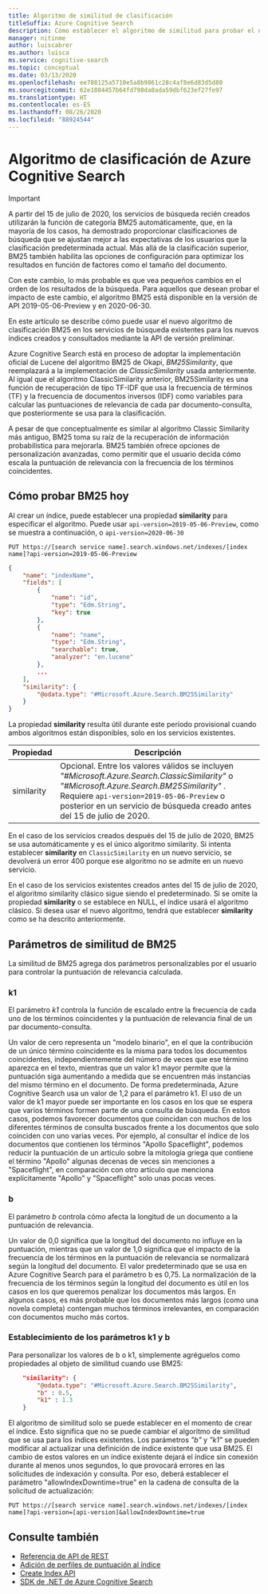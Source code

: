 ```yaml
---
title: Algoritmo de similitud de clasificación
titleSuffix: Azure Cognitive Search
description: Cómo establecer el algoritmo de similitud para probar el nuevo algoritmo de similitud para la clasificación
manager: nitinme
author: luiscabrer
ms.author: luisca
ms.service: cognitive-search
ms.topic: conceptual
ms.date: 03/13/2020
ms.openlocfilehash: ee788125a5710e5a8b9861c28c4af8e6d83d5d80
ms.sourcegitcommit: 62e1884457b64fd798da8ada59dbf623ef27fe97
ms.translationtype: HT
ms.contentlocale: es-ES
ms.lasthandoff: 08/26/2020
ms.locfileid: "88924544"
---
```

# <a name="ranking-algorithm-in-azure-cognitive-search"></a>Algoritmo de clasificación de Azure Cognitive Search

> [!IMPORTANT]
> A partir del 15 de julio de 2020, los servicios de búsqueda recién creados utilizarán la función de categoría BM25 automáticamente, que, en la mayoría de los casos, ha demostrado proporcionar clasificaciones de búsqueda que se ajustan mejor a las expectativas de los usuarios que la clasificación predeterminada actual. Más allá de la clasificación superior, BM25 también habilita las opciones de configuración para optimizar los resultados en función de factores como el tamaño del documento.  
>
> Con este cambio, lo más probable es que vea pequeños cambios en el orden de los resultados de la búsqueda. Para aquellos que desean probar el impacto de este cambio, el algoritmo BM25 está disponible en la versión de API 2019-05-06-Preview y en 2020-06-30.  

En este artículo se describe cómo puede usar el nuevo algoritmo de clasificación BM25 en los servicios de búsqueda existentes para los nuevos índices creados y consultados mediante la API de versión preliminar.

Azure Cognitive Search está en proceso de adoptar la implementación oficial de Lucene del algoritmo BM25 de Okapi, *BM25Similarity*, que reemplazará a la implementación de *ClassicSimilarity* usada anteriormente. Al igual que el algoritmo ClassicSimilarity anterior, BM25Similarity es una función de recuperación de tipo TF-IDF que usa la frecuencia de términos (TF) y la frecuencia de documentos inversos (IDF) como variables para calcular las puntuaciones de relevancia de cada par documento-consulta, que posteriormente se usa para la clasificación. 

A pesar de que conceptualmente es similar al algoritmo Classic Similarity más antiguo, BM25 toma su raíz de la recuperación de información probabilística para mejorarla. BM25 también ofrece opciones de personalización avanzadas, como permitir que el usuario decida cómo escala la puntuación de relevancia con la frecuencia de los términos coincidentes.

## <a name="how-to-test-bm25-today"></a>Cómo probar BM25 hoy

Al crear un índice, puede establecer una propiedad **similarity** para especificar el algoritmo. Puede usar `api-version=2019-05-06-Preview`, como se muestra a continuación, o `api-version=2020-06-30`

```
PUT https://[search service name].search.windows.net/indexes/[index name]?api-version=2019-05-06-Preview
```

```json  
{
    "name": "indexName",
    "fields": [
        {
            "name": "id",
            "type": "Edm.String",
            "key": true
        },
        {
            "name": "name",
            "type": "Edm.String",
            "searchable": true,
            "analyzer": "en.lucene"
        },
        ...
    ],
    "similarity": {
        "@odata.type": "#Microsoft.Azure.Search.BM25Similarity"
    }
}
```

La propiedad **similarity** resulta útil durante este período provisional cuando ambos algoritmos están disponibles, solo en los servicios existentes. 

| Propiedad | Descripción |
|----------|-------------|
| similarity | Opcional. Entre los valores válidos se incluyen *"#Microsoft.Azure.Search.ClassicSimilarity"* o *"#Microsoft.Azure.Search.BM25Similarity"* . <br/> Requiere `api-version=2019-05-06-Preview` o posterior en un servicio de búsqueda creado antes del 15 de julio de 2020. |

En el caso de los servicios creados después del 15 de julio de 2020, BM25 se usa automáticamente y es el único algoritmo similarity. Si intenta establecer **similarity** en `ClassicSimilarity` en un nuevo servicio, se devolverá un error 400 porque ese algoritmo no se admite en un nuevo servicio.

En el caso de los servicios existentes creados antes del 15 de julio de 2020, el algoritmo similarity clásico sigue siendo el predeterminado. Si se omite la propiedad **similarity** o se establece en NULL, el índice usará el algoritmo clásico. Si desea usar el nuevo algoritmo, tendrá que establecer **similarity** como se ha descrito anteriormente.

## <a name="bm25-similarity-parameters"></a>Parámetros de similitud de BM25

La similitud de BM25 agrega dos parámetros personalizables por el usuario para controlar la puntuación de relevancia calculada.

### <a name="k1"></a>k1

El parámetro *k1* controla la función de escalado entre la frecuencia de cada uno de los términos coincidentes y la puntuación de relevancia final de un par documento-consulta.

Un valor de cero representa un "modelo binario", en el que la contribución de un único término coincidente es la misma para todos los documentos coincidentes, independientemente del número de veces que ese término aparezca en el texto, mientras que un valor k1 mayor permite que la puntuación siga aumentando a medida que se encuentren más instancias del mismo término en el documento. De forma predeterminada, Azure Cognitive Search usa un valor de 1,2 para el parámetro k1. El uso de un valor de k1 mayor puede ser importante en los casos en los que se espera que varios términos formen parte de una consulta de búsqueda. En estos casos, podemos favorecer documentos que coincidan con muchos de los diferentes términos de consulta buscados frente a los documentos que solo coinciden con uno varias veces. Por ejemplo, al consultar el índice de los documentos que contienen los términos "Apollo Spaceflight", podemos reducir la puntuación de un artículo sobre la mitología griega que contiene el término "Apollo" algunas decenas de veces sin menciones a "Spaceflight", en comparación con otro artículo que menciona explícitamente "Apollo" y "Spaceflight" solo unas pocas veces. 
 
### <a name="b"></a>b

El parámetro *b* controla cómo afecta la longitud de un documento a la puntuación de relevancia.

Un valor de 0,0 significa que la longitud del documento no influye en la puntuación, mientras que un valor de 1,0 significa que el impacto de la frecuencia de los términos en la puntuación de relevancia se normalizará según la longitud del documento. El valor predeterminado que se usa en Azure Cognitive Search para el parámetro b es 0,75. La normalización de la frecuencia de los términos según la longitud del documento es útil en los casos en los que queremos penalizar los documentos más largos. En algunos casos, es más probable que los documentos más largos (como una novela completa) contengan muchos términos irrelevantes, en comparación con documentos mucho más cortos.

### <a name="setting-k1-and-b-parameters"></a>Establecimiento de los parámetros k1 y b

Para personalizar los valores de b o k1, simplemente agréguelos como propiedades al objeto de similitud cuando use BM25:

```json
    "similarity": {
        "@odata.type": "#Microsoft.Azure.Search.BM25Similarity",
        "b" : 0.5,
        "k1" : 1.3
    }
```

El algoritmo de similitud solo se puede establecer en el momento de crear el índice. Esto significa que no se puede cambiar el algoritmo de similitud que se usa para los índices existentes. Los parámetros *"b"* y *"k1"* se pueden modificar al actualizar una definición de índice existente que usa BM25. El cambio de estos valores en un índice existente dejará el índice sin conexión durante al menos unos segundos, lo que provocará errores en las solicitudes de indexación y consulta. Por eso, deberá establecer el parámetro "allowIndexDowntime=true" en la cadena de consulta de la solicitud de actualización:

```http
PUT https://[search service name].search.windows.net/indexes/[index name]?api-version=[api-version]&allowIndexDowntime=true
```

## <a name="see-also"></a>Consulte también  

+ [Referencia de API de REST](/rest/api/searchservice/)   
+ [Adición de perfiles de puntuación al índice](index-add-scoring-profiles.md)    
+ [Create Index API](/rest/api/searchservice/create-index)   
+ [SDK de .NET de Azure Cognitive Search](/dotnet/api/overview/azure/search?view=azure-dotnet)